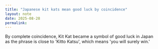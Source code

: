 ```yaml
---
title: "Japanese kit kats mean good luck by coincidence"
layout: note
date: 2025-08-28
permalink:
---
```



By complete coincidence, Kit Kat became a symbol of good luck in Japan as the phrase is close to 'Kitto Katsu', which means 'you will surely win.'